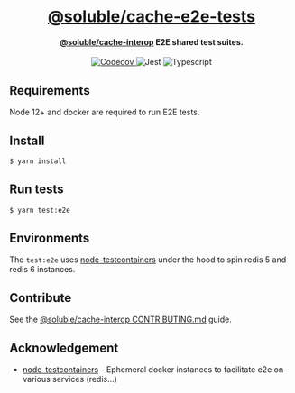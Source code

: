 <div align="center">
  <h1 align="center"><a aria-label="soluble/cache-e2e-tests" href="https://github.com/soluble-io/cache-interop/tree/main/packages/cache-e2e-tests">@soluble/cache-e2e-tests</a></h1>
  <h4 align="center"><a aria-label="soluble/cache-interop" href="">@soluble/cache-interop</a> E2E shared test suites.</h4>
</div>
<p align="center">
  <a aria-label="Coverage" href="https://codecov.io/gh/soluble-io/cache-interop">
    <img alt="Codecov" src="https://img.shields.io/codecov/c/github/soluble-io/cache-interop?label=Coverage&logo=codecov&style=for-the-badge&labelColor=000000" />
  </a>
  <img alt="Jest" src="https://img.shields.io/badge/Jest-26.+-brightgreen?logo=jest&style=for-the-badge&labelColor=000000" />
  <img alt="Typescript" src="https://img.shields.io/badge/Typescript-4.+-blue?logo=typescript&style=for-the-badge&labelColor=000000" />
</p>

## Requirements

Node 12+ and docker are required to run E2E tests.

## Install

```bash
$ yarn install
```

## Run tests

```bash
$ yarn test:e2e
```

## Environments

The `test:e2e` uses [node-testcontainers](https://github.com/testcontainers/testcontainers-node) under the hood to
spin redis 5 and redis 6 instances.

## Contribute

See the [@soluble/cache-interop CONTRIBUTING.md](https://github.com/soluble-io/cache-interop/blob/main/CONTRIBUTING.md) guide.

## Acknowledgement

- [node-testcontainers](https://github.com/testcontainers/testcontainers-node) - Ephemeral docker instances to facilitate e2e on various services (redis...)
